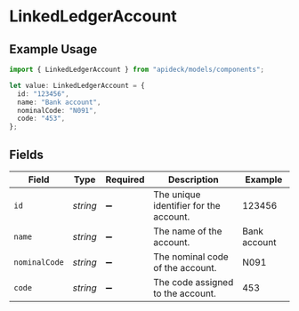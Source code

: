 # LinkedLedgerAccount

## Example Usage

```typescript
import { LinkedLedgerAccount } from "apideck/models/components";

let value: LinkedLedgerAccount = {
  id: "123456",
  name: "Bank account",
  nominalCode: "N091",
  code: "453",
};
```

## Fields

| Field                                  | Type                                   | Required                               | Description                            | Example                                |
| -------------------------------------- | -------------------------------------- | -------------------------------------- | -------------------------------------- | -------------------------------------- |
| `id`                                   | *string*                               | :heavy_minus_sign:                     | The unique identifier for the account. | 123456                                 |
| `name`                                 | *string*                               | :heavy_minus_sign:                     | The name of the account.               | Bank account                           |
| `nominalCode`                          | *string*                               | :heavy_minus_sign:                     | The nominal code of the account.       | N091                                   |
| `code`                                 | *string*                               | :heavy_minus_sign:                     | The code assigned to the account.      | 453                                    |